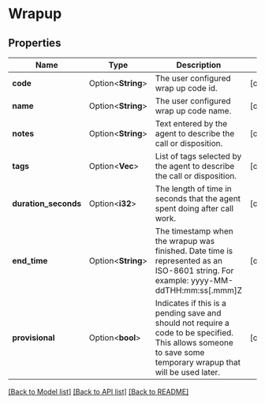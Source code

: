 # Wrapup

## Properties

Name | Type | Description | Notes
------------ | ------------- | ------------- | -------------
**code** | Option<**String**> | The user configured wrap up code id. | [optional]
**name** | Option<**String**> | The user configured wrap up code name. | [optional]
**notes** | Option<**String**> | Text entered by the agent to describe the call or disposition. | [optional]
**tags** | Option<**Vec<String>**> | List of tags selected by the agent to describe the call or disposition. | [optional]
**duration_seconds** | Option<**i32**> | The length of time in seconds that the agent spent doing after call work. | [optional]
**end_time** | Option<**String**> | The timestamp when the wrapup was finished. Date time is represented as an ISO-8601 string. For example: yyyy-MM-ddTHH:mm:ss[.mmm]Z | [optional]
**provisional** | Option<**bool**> | Indicates if this is a pending save and should not require a code to be specified.  This allows someone to save some temporary wrapup that will be used later. | [optional]

[[Back to Model list]](../README.md#documentation-for-models) [[Back to API list]](../README.md#documentation-for-api-endpoints) [[Back to README]](../README.md)


